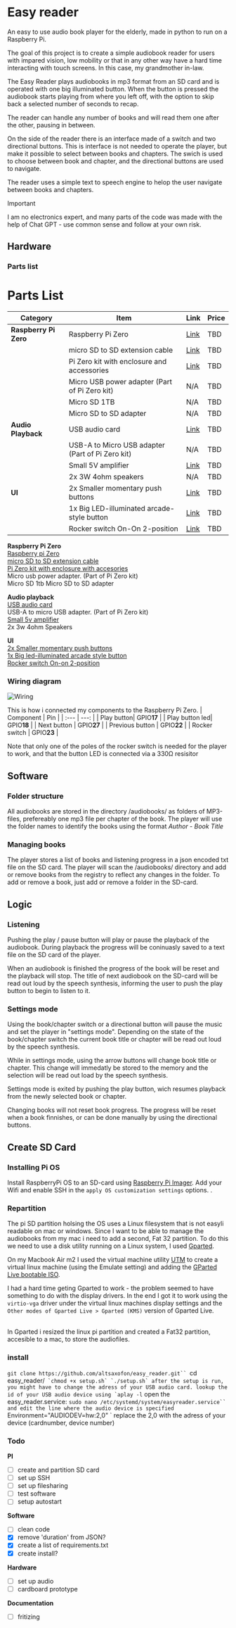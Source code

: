 # Easy reader

An easy to use audio book player for the elderly, made in python to run on a Raspberry Pi.

The goal of this project is to create a simple audiobook reader for users with impared vision, low mobility or that in any other way have a hard time interacting with touch screens. In this case, my grandmother in-law. 

The Easy Reader plays audiobooks in mp3 format from an SD card and is operated with one big illuminated button. When the button is pressed the audiobook starts playing from where you left off, with the option to skip back a selected number of seconds to recap. 

The reader can handle any number of books and will read them one after the other, pausing in between.

On the side of the reader there is an interface made of a switch and two directional buttons. This is interface is not needed to operate the player, but make it possible to select between books and chapters. The swich is used to choose between book and chapter, and the directional buttons are used to navigate.

The reader uses a simple text to speech engine to helop the user navigate between books and chapters.

> [!IMPORTANT]
> I am no electronics expert, and many parts of the code was made with the help of Chat GPT - use common sense and follow at your own risk.



## Hardware

### Parts list
# Parts List

| **Category**      | **Item**                                                                                                      | **Link**                                                                                                  | **Price** |
|--------------------|-------------------------------------------------------------------------------------------------------------|----------------------------------------------------------------------------------------------------------|-----------|
| **Raspberry Pi Zero** | Raspberry Pi Zero                                                                                          | [Link](https://www.aliexpress.com/item/1005008224603338.html)                                            | TBD       |
|                    | micro SD to SD extension cable                                                                               | [Link](https://www.amazon.se/dp/B0C4L7DDZF)                                                              | TBD       |
|                    | Pi Zero kit with enclosure and accessories                                                                   | [Link](https://www.amazon.se/dp/B0BJ1WFGMN)                                                              | TBD       |
|                    | Micro USB power adapter (Part of Pi Zero kit)                                                                | N/A                                                                                                      | TBD       |
|                    | Micro SD 1TB                                                                                                | N/A                                                                                                      | TBD       |
|                    | Micro SD to SD adapter                                                                                      | N/A                                                                                                      | TBD       |
| **Audio Playback** | USB audio card                                                                                              | [Link](https://www.amazon.se/dp/B00IRVQ0F8)                                                              | TBD       |
|                    | USB-A to Micro USB adapter (Part of Pi Zero kit)                                                             | N/A                                                                                                      | TBD       |
|                    | Small 5V amplifier                                                                                          | [Link](https://www.aliexpress.com/item/1005005852252380.html)                                            | TBD       |
|                    | 2x 3W 4ohm speakers                                                                                         | N/A                                                                                                      | TBD       |
| **UI**            | 2x Smaller momentary push buttons                                                                            | [Link](https://www.electrokit.com/en/tryckknapp-15mm-1-pol-off-onvit)                                    | TBD       |
|                    | 1x Big LED-illuminated arcade-style button                                                                   | [Link](https://www.aliexpress.com/item/1005007297493475.html)                                            | TBD       |
|                    | Rocker switch On-On 2-position                                                                              | [Link](https://www.electrokit.com/en/vagomkopplare-2-pol-on-on-1)                                        | TBD       |


**Raspberry Pi Zero**<br/>
[Raspberry pi Zero](https://www.aliexpress.com/item/1005008224603338.html)<br/>
[micro SD to SD extension cable](https://www.amazon.se/dp/B0C4L7DDZF)<br/>
[Pi Zero kit with enclosure with accesories](https://www.amazon.se/dp/B0BJ1WFGMN) <br/>
Micro usb power adapter. (Part of Pi Zero kit) <br/>
Micro SD 1tb
Micro SD to SD adapter

**Audio playback**<br/>
[USB audio card](https://www.amazon.se/dp/B00IRVQ0F8)<br/>
USB-A to micro USB adapter. (Part of Pi Zero kit)  <br/>
[Small 5v amplifier](https://www.aliexpress.com/item/1005005852252380.html)<br/>
2x 3w 4ohm Speakers<br/>

**UI**<br/>
[2x Smaller momentary push buttons](https://www.electrokit.com/en/tryckknapp-15mm-1-pol-off-onvit)<br/>
[1x Big led-illuminated arcade style button](https://www.aliexpress.com/item/1005007297493475.html)<br/>
[Rocker switch On-on 2-position](https://www.electrokit.com/en/vagomkopplare-2-pol-on-on-1)<br/>

### Wiring diagram

![Wiring](https://github.com/user-attachments/assets/e63170b1-c5f2-477c-a4f0-a40f728e1429)

This is how i connected my components to the Raspberry Pi Zero.
| Component | Pin | 
| :---   |    ---: |
| Play button|  GPIO**17**  |
| Play button led|  GPIO**18**    |
| Next button     | GPIO**27**      |
| Previous button     | GPIO**22**      |
| Rocker switch     | GPIO**23**      |

Note that only one of the poles of the rocker switch is needed for the player to work, and that the button LED is connected via a 330Ω resisitor



## Software

### Folder structure
All audiobooks are stored in the directory /audiobooks/ as folders of MP3-files, prefereably one mp3 file per chapter of the book.
The player will use the folder names to identify the books using the format *Author - Book Title*

### Managing books
The player stores a list of books and listening progress in a json encoded txt file on the SD card. The player will scan the /audiobooks/ directory and add or remove books from the registry to reflect any changes in the folder. To add or remove a book, just add or remove a folder in the SD-card. 

## Logic

### Listening
Pushing the play / pause button will play or pause the playback of the audiobook.
During playback the progress will be coninuasly saved to a text file on the SD card of the player.

When an audiobook is finished the progress of the book will be reset and the playback will stop. The title of next audiobook on the SD-card will be read out loud by the speech synthesis, informing the user to push the play button to begin to listen to it.  

### Settings mode
Using the book/chapter switch or a directional button will pause the music and set the player in "settings mode".
Depending on the state of the book/chapter switch the current book title or chapter will be read out loud by the speech synthesis. 

While in settings mode, using the arrow buttons will change book title or chapter. This change will immedatly be stored to the memory and the selection will be read out load by the speech synthesis.

Settings mode is exited by pushing the play button, wich resumes playback from the newly selected book or chapter. 

Changing books will not reset book progress. The progress  will be reset when a book finnishes, or can be done manually by using the directional buttons.


## Create SD Card




### Installing Pi OS


Install RaspberryPi OS to an SD-card using [Raspberry Pi Imager](https://www.raspberrypi.com/software/). Add your Wifi and enable SSH in the `apply OS customization settings` options. .


### Repartition
The pi SD partition holsing the OS uses a Linux filesystem that is not easyli readable on mac or windows. Since I want to be able to manage the audiobooks from my mac i need to add a second, Fat 32 partition. To do this we need to use a disk utility running on a Linux system, I used [Gparted](https://gparted.org/).

On my Macbook Air m2 I used the virtual machine utility [UTM](https://mac.getutm.app/) to create a virtual linux machine (using the Emulate setting) and adding the [GParted Live bootable ISO](https://gparted.org/liveusb.php).

 I had a hard time geting Gparted to work - the problem seemed to have something to do with the display drivers. In the end I got it to work using the `virtio-vga` driver under the virtual linux machines display settings and the `Other modes of Gparted Live > Gparted (KMS)` version of Gparted Live.<br /><br />

In Gparted i resized the linux pi partition and created a Fat32 partition, accesible to a mac, to store the audiofiles.


### install 
`git clone https://github.com/altsaxofon/easy_reader.git``
`cd easy_reader/``
`chmod +x setup.sh`
`./setup.sh`
after the setup is run, you might have to change the adress of your USB audio card.
lookup the id of your USB audio device using `aplay -l``
open the easy_reader.service:
`sudo nano /etc/systemd/system/easyreader.service``
and edit the line where the audio device is specified
`Environment="AUDIODEV=hw:2,0" `
replace the 2,0 with the adress of your device (cardnumber, device number)


### Todo
**PI**
- [ ] create and partition SD card
- [ ] set up SSH
- [ ] set up filesharing
- [ ] test software
- [ ] setup autostart

**Software**
- [ ] clean code
- [x] remove 'duration' from JSON?
- [x] create a list of requirements.txt
- [x] create install?
  
**Hardware**
- [ ] set up audio
- [ ] cardboard prototype

**Documentation**
- [ ] fritizing


